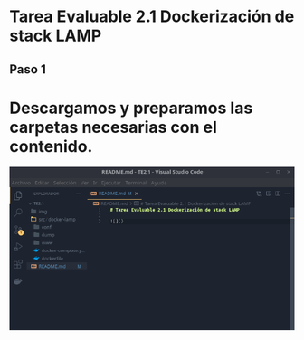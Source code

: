 # Tarea Evaluable 2.1 Dockerización de stack LAMP

## Paso 1
# Descargamos y preparamos las carpetas necesarias con el contenido.
![Descargar Recursos](./img/capt1.png)

